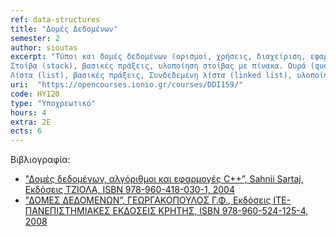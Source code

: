 ```yaml
---
ref: data-structures
title: "Δομές Δεδομένων"
semester: 2
author: sioutas
excerpt: "Τύποι και δομές δεδομένων (ορισμοί, χρήσεις, διαχείριση, εφαρμογές).
Στοίβα (stack), βασικές πράξεις, υλοποίηση στοίβας με πίνακα. Ουρά (queue), βασικές πράξεις, υλοποίηση ουράς με πίνακα.
Λίστα (list), βασικές πράξεις, Συνδεδεμένη λίστα (linked list), υλοποίηση με χρήση δεικτών, Δένδρα, Δυαδικά Δένδρα (binary trees), βασικές πράξεις, υλοποίηση ΔΔ με πίνακα, με δείκτες και με αναδρομή. Δένδρα AVL. Δένδρα Β, βασικές πράξεις. Κατακερματισμός (hashing). Διαχείριση μνήμης."
uri:  "https://opencourses.ionio.gr/courses/DDI159/"
code: ΗΥ120
type: "Υποχρεωτικό"
hours: 4
extra: 2Ε
ects: 6
---
```



Βιβλιογραφία: 
  - ["Δομές δεδομένων, αλγόριθμοι και εφαρμογές C++”, Sahnii Sartaj, Εκδόσεις ΤΖΙΟΛΑ, ISBN 978-960-418-030-1, 2004](https://service.eudoxus.gr/search/#a/id:18548971/0)
  - ["ΔΟΜΕΣ ΔΕΔΟΜΕΝΩΝ”, ΓΕΩΡΓΑΚΟΠΟΥΛΟΣ Γ.Φ., Εκδόσεις ΙΤΕ-ΠΑΝΕΠΙΣΤΗΜΙΑΚΕΣ ΕΚΔΟΣΕΙΣ ΚΡΗΤΗΣ, ISBN 978-960-524-125-4, 2008](https://service.eudoxus.gr/search/#a/id:260/0)

